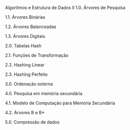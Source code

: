 Algoritmos e Estrutura de Dados II
1.0. Árvores de Pesquisa

1.1. Árvores Binárias

1.2. Árvores Balanceadas

1.3. Árvores Digitais

2.0. Tabelas Hash

2.1. Funções de Transformação

2.2. Hashing Linear

2.3. Hashing Perfeito

3.0. Ordenação externa

4.0. Pesquisa em memória secundária

4.1. Modelo de Computação para Memória Secundária

4.2. Árvores B e B*

5.0. Compressão de dados
